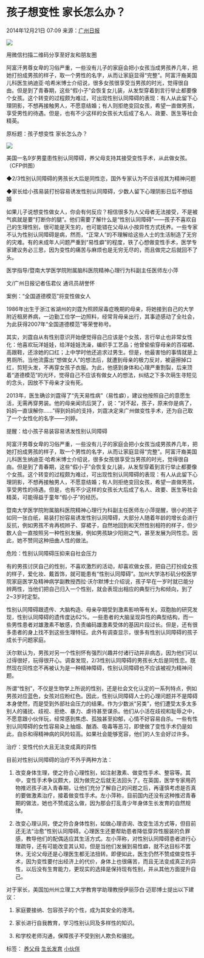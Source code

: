 # 孩子想变性 家长怎么办？

2014年12月21日 07:09 来源：[广州日报](http://gzdaily.dayoo.com/html/2014-12/21/content_2826293.htm)

![](http://h2.ifengimg.com/0f56ee67a4c375c2/2013/1106/indeccode.png)

用微信扫描二维码分享至好友和朋友圈

阿富汗男尊女卑的习俗严重，一些没有儿子的家庭会把小女孩当成男孩养几年，把她打扮成男孩的样子，取一个男性的名字，从而让家庭显得“完整”。阿富汗裔美国儿科医生纳迪亚·哈希米博士介绍说，很多女孩很享受当男孩的时光，觉得很自由。但是到了青春期，这些“假小子”会恢复女儿装，从发型穿着到言行举止都要像个女孩。这个转变的过程颇为难过，可出现性别认同障碍的表现：有人从此留下心理阴影，不想再接触男人，不愿意结婚；有人则拒绝变回女孩，希望一直做男孩，享受男性的待遇。但是，也有不少这样的女孩长大后成了名人、政要、医生等社会精英。

原标题：孩子想变性 家长怎么办？

![](http://y1.ifengimg.com/cmpp/2014/12/21/07/d8084e12-634f-466d-8da4-11af77952c58.jpg)

美国一名9岁男童患性别认同障碍，养父母支持其接受变性手术，从此做女孩。 （CFP供图）

◆2/3性别认同障碍的男孩长大后是同性恋，国外专家认为不应该视其为精神问题

◆家长给小孩易装打扮容易诱发性别认同障碍，少数人留下心理阴影日后不想结婚

如果儿子说想变性做女人，你会有何反应？相信很多为人父母者无法接受，不是被气疯就是要“打断你的腿”。他们需要了解什么是“性别认同障碍”——孩子不喜欢自己的生理性别，很可能是天生的，也可能错在父母从小按异性方式抚养。一些专家不认为性别认同障碍是病，然而，“正常人”的不理解给这些人士的生活制造了无穷的灾难。有的未成年人问题严重到“易性癖”的程度，铁了心想做变性手术，医学专家建议务必三思，因为变性的痛苦与麻烦也是无穷无尽的，而且做完之后就回不了头。

医学指导/暨南大学医学院附属脑科医院精神心理行为科副主任医师左小萍

文/广州日报记者伍君仪 通讯员胡誉怀

案例：“全国道德模范”将变性做女人

1986年出生于浙江省湖州的刘霆为照顾尿毒症晚期的母亲，将她接到自己的大学附近租房养病，一边勤工俭学一边照料，经常背母亲出行，其事迹感动了全社会，为此获得2007年“全国道德模范”等荣誉称号。

其实，刘霆自从有性别意识开始便觉得自己应该是个女孩，言行举止也非常女性化：他喜欢玩洋娃娃，给洋娃娃洗澡，编织手工艺品；他曾偷偷穿母亲的百褶裙、高跟鞋，还涂她的口红；上中学时他还追求过男生。但是，他最害怕的事情就是上男厕所。当他流露出“想做女人”的想法后，就遭到母亲的极力反对，被逼擦掉口红，剪短头发，不再穿女孩子衣服。为此，他感到身体和心理严重割裂，后来顶着“道德模范”的光环，觉得自己不应该有做女人的想法，纠结之下多次萌生寻短见的念头，因放不下母亲才没有死。

2013年，医生确诊刘霆得了“先天易性病”（易性癖），建议他按照自己的意愿生活，无需再穿男装。他的母亲闻讯后哭了，说：“对不起，孩子，原来你是病了，妈妈一直误解你……”得到妈妈的支持，刘霆决定来广州做变性手术，还为自己取了一个女性化的名字——刘婷。

提醒：给小孩子易装容易诱发性别认同障碍

阿富汗男尊女卑的习俗严重，一些没有儿子的家庭会把小女孩当成男孩养几年，把她打扮成男孩的样子，取一个男性的名字，从而让家庭显得“完整”。阿富汗裔美国儿科医生纳迪亚·哈希米博士介绍说，很多女孩很享受当男孩的时光，觉得很自由。但是到了青春期，这些“假小子”会恢复女儿装，从发型穿着到言行举止都要像个女孩。这个转变的过程颇为难过，可出现性别认同障碍的表现：有人从此留下心理阴影，不想再接触男人，不愿意结婚；有人则拒绝变回女孩，希望一直做男孩，享受男性的待遇。但是，也有不少这样的女孩长大后成了名人、政要、医生等社会精英，可能得益于童年“假小子”的经历。

暨南大学医学院附属脑科医院精神心理行为科副主任医师左小萍提醒，很小的孩子如同一张白纸，易装打扮容易诱发性别认同障碍，大部分人随着年龄的增长会进行反抗，例如男孩不肯再梳辫子、穿裙子，自然地回到和天然性别相符的样子，但少数人会一直按照另一种性别发展，例如男孩缺少阳刚之气，甚至发展为同性恋。因此，她不赞同这种扭曲人性的做法。

危险：性别认同障碍压抑来自社会压力

有的男孩讨厌自己的性别，不喜欢激烈的活动，却喜欢做女孩，把自己打扮成女孩的样子，爱化妆、戴首饰，就可能患有“性别认同障碍”。加州大学洛杉矶分校医学院家庭医学及精神病学副教授西拉·沃尔默博士介绍说，孩子早在一岁时就已能分辨两性，当他们把自己归入一个性别，就会表现出相应的典型行为和倾向，到了2~3岁时定型。

性别认同障碍跟遗传、大脑构造、母亲孕期受到激素影响等有关。双胞胎的研究发现，性别认同障碍的遗传度达62%。一些患者的大脑呈现异性的典型结构，而一些男性患者对雄激素不敏感，负责编码雄激素受体的基因片段过长。但是，还有很多患者的身上找不到这些生理特征。此外有调查显示，很多有性别认同障碍的孩子成长于问题家庭。

沃尔默认为，男孩对另一个性别怀有强烈兴趣并付诸行动并非病态，因为他们可以过得很好，玩得很开心。调查发现，2/3性别认同障碍的男孩长大后是同性恋。既然现在同性恋不再被认为是一种精神障碍，性别认同障碍也不应该被视为精神问题。

所谓“性别”，不仅是生物学上所说的性别，还是社会文化认定的一系列特点，例如男孩对应蓝色，女孩对应粉红色。因此，性别认同障碍人士的心理问题并不是障碍本身使然，而是受到外部社会压力的结果。作为少数派“另类”，他们遭受太多太多别人的骚扰、歧视、拒绝、暴力、虐待甚至谋杀。他们从小活在歧视和耻辱之中，不愿意跟小伙伴玩，经常感到焦虑、孤独甚至抑郁，心情不好容易自杀。一些有性别认同障碍的女性容易染上抽烟、酗酒、吸毒等恶习，即使做了变性手术仍是如此，自杀和得精神病的风险较高。如果社会能够宽容，他们的人生会好过许多。

治疗：变性代价大且无法变成真的异性

目前对性别认同障碍的治疗不外乎两种方法：

1. 改变身体生理，使之符合心理性别，如注射激素、做变性手术、整容等。其中，变性手术争议颇大，因为做完之后就无法回头了。在英国，医学专家用药物推迟孩子进入青春期，让他们充分了解自己的问题之后，再谨慎考虑是否真的要做激素治疗，接着做变性手术。左小萍称，目前国内还没有这种推迟青春期的做法，她也不赞成这么做，因为那会打乱青少年身体生长发育的自然规律。

2. 改变心理认同，使之符合身体性别，如做心理咨询、改变生活方式等，但目前还无法“治愈”性别认同障碍。心理医生还要帮助患者降低穿异性服装的负罪感，教导他们的配偶适应其生活方式。左小萍称，对性别认同障碍患者进行心理疏导，还有可能改变其认知，但是当他们发展到易性癖，就不达目标不罢休，无论父母还是心理医生都无法扭转。即便如此，医生仍然不赞成做变性手术，因为变性要付出经济上的代价，身体上也很痛苦，而且无法变成真正的异性，以后没有生育能力，更现实的选择是保持现有性别，并从其他方面提升自己。

对于家长，美国加州州立理工大学教育学助理教授伊丽莎白·迈耶博士提出以下建议：

1. 家庭要接纳、包容孩子的个性，成为其安全的港湾。

2. 家长进行自我教育，学习性别认同及多样性的知识。

3. 和学校老师沟通，保障孩子不受到别人欺负和骚扰。

标签： [养父母](http://search.ifeng.com/sofeng/search.action?c=1&q=%E5%85%BB%E7%88%B6%E6%AF%8D) [生长发育](http://search.ifeng.com/sofeng/search.action?c=1&q=%E7%94%9F%E9%95%BF%E5%8F%91%E8%82%B2) [小伙伴](http://search.ifeng.com/sofeng/search.action?c=1&q=%E5%B0%8F%E4%BC%99%E4%BC%B4)